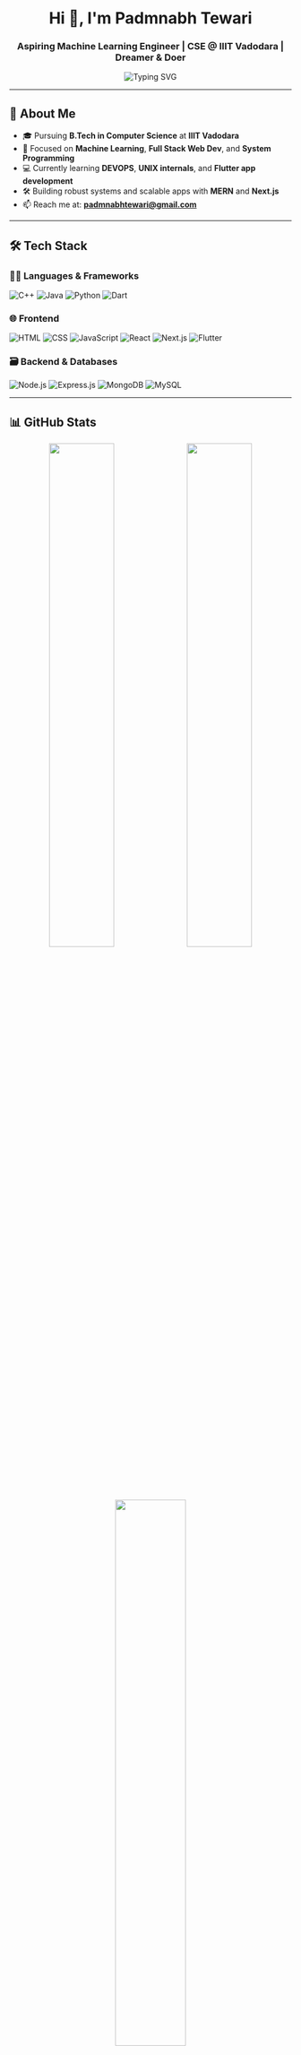 <h1 align="center">Hi 👋, I'm Padmnabh Tewari</h1>
<h3 align="center">Aspiring Machine Learning Engineer | CSE @ IIIT Vadodara | Dreamer & Doer</h3>

<p align="center">
  <img src="https://readme-typing-svg.demolab.com?font=Fira+Code&weight=500&size=22&pause=1000&color=1D9BF0&center=true&vCenter=true&multiline=true&width=600&lines=Machine+Learning+Enthusiast;MERN+Stack+Developer+%7C+Next.js+%7C+Flutter+Dev;Lifelong+Learner+%7C+Problem+Solver" alt="Typing SVG" />
</p>

---

## 🚀 About Me

- 🎓 Pursuing **B.Tech in Computer Science** at **IIIT Vadodara**
- 🧠 Focused on **Machine Learning**, **Full Stack Web Dev**, and **System Programming**
- 💻 Currently learning **DEVOPS**, **UNIX internals**, and **Flutter app development**
- 🛠 Building robust systems and scalable apps with **MERN** and **Next.js**
- 📫 Reach me at: **padmnabhtewari@gmail.com**

---

## 🛠️ Tech Stack

### 🧑‍💻 Languages & Frameworks
![C++](https://img.shields.io/badge/C%2B%2B-00599C?style=for-the-badge&logo=c%2B%2B&logoColor=white)
![Java](https://img.shields.io/badge/Java-ED8B00?style=for-the-badge&logo=openjdk&logoColor=white)
![Python](https://img.shields.io/badge/Python-3670A0?style=for-the-badge&logo=python&logoColor=white)
![Dart](https://img.shields.io/badge/Dart-0175C2?style=for-the-badge&logo=dart&logoColor=white)

### 🌐 Frontend
![HTML](https://img.shields.io/badge/HTML5-E34F26?style=for-the-badge&logo=html5&logoColor=white)
![CSS](https://img.shields.io/badge/CSS3-1572B6?style=for-the-badge&logo=css3&logoColor=white)
![JavaScript](https://img.shields.io/badge/JavaScript-F7DF1E?style=for-the-badge&logo=javascript&logoColor=black)
![React](https://img.shields.io/badge/React-20232A?style=for-the-badge&logo=react&logoColor=61DAFB)
![Next.js](https://img.shields.io/badge/Next.js-000000?style=for-the-badge&logo=nextdotjs&logoColor=white)
![Flutter](https://img.shields.io/badge/Flutter-02569B?style=for-the-badge&logo=flutter&logoColor=white)

### 🗃 Backend & Databases
![Node.js](https://img.shields.io/badge/Node.js-339933?style=for-the-badge&logo=nodedotjs&logoColor=white)
![Express.js](https://img.shields.io/badge/Express.js-404D59?style=for-the-badge)
![MongoDB](https://img.shields.io/badge/MongoDB-4EA94B?style=for-the-badge&logo=mongodb&logoColor=white)
![MySQL](https://img.shields.io/badge/MySQL-00758F?style=for-the-badge&logo=mysql&logoColor=white)

---

## 📊 GitHub Stats

<p align="center">
  <img src="https://github-readme-stats.vercel.app/api?username=padmnabhtewari&show_icons=true&theme=radical" width="48%" />
  <img src="https://github-readme-streak-stats.herokuapp.com/?user=padmnabhtewari&theme=radical" width="48%" />
</p>

<p align="center">
  <img src="https://github-readme-stats.vercel.app/api/top-langs/?username=padmnabhtewari&layout=compact&theme=radical" width="50%" />
</p>

---

## 🏆 GitHub Trophies

<p align="center">
  <img src="https://github-profile-trophy.vercel.app/?username=padmnabhtewari&theme=radical&row=1&no-frame=true" />
</p>

---

## 📫 Let's Connect!

[![LinkedIn](https://img.shields.io/badge/LinkedIn-PadmnabhTewari-blue?style=for-the-badge&logo=linkedin)](https://linkedin.com/in/PadmnabhTewari)
[![Gmail](https://img.shields.io/badge/Gmail-padmnabhtewari%40gmail.com-red?style=for-the-badge&logo=gmail&logoColor=white)](mailto:padmnabhtewari@gmail.com)

---

<p align="center">
  <img src="https://komarev.com/ghpvc/?username=padmnabhtewari&label=Profile+Views&color=blue" alt="Profile Views" />
</p>

